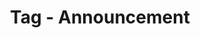 ---
layout: tags
tag-name: Announcement
title: Tag - Announcement
permalink: "/tag/announcement.html"
---